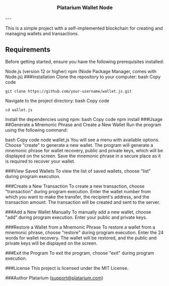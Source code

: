 <h3 align="center">Platarium Wallet Node</h3>
---

This is a simple project with a self-implemented blockchain for creating and managing wallets and transactions.

## Requirements <a name="getting_started"></a>
Before getting started, ensure you have the following prerequisites installed:

Node.js (version 12 or higher)
npm (Node Package Manager, comes with Node.js)
###Installation
Clone the repository to your computer:
bash
Copy code

```
git clone https://github.com/your-username/wallet.js.git
```

Navigate to the project directory:
bash
Copy code
```
cd wallet.js
```
Install the dependencies using npm:
bash
Copy code
npm install
###Usage
##Generate a Mnemonic Phrase and Create a New Wallet
Run the program using the following command:

bash
Copy code
node wallet.js
You will see a menu with available options. Choose "create" to generate a new wallet. The program will generate a mnemonic phrase for wallet recovery, public and private keys, which will be displayed on the screen. Save the mnemonic phrase in a secure place as it is required to recover your wallet.

###View Saved Wallets
To view the list of saved wallets, choose "list" during program execution.

###Create a New Transaction
To create a new transaction, choose "transaction" during program execution. Enter the wallet number from which you want to make the transfer, the recipient's address, and the transaction amount. The transaction will be created and sent to the server.

###Add a New Wallet Manually
To manually add a new wallet, choose "add" during program execution. Enter your public and private keys.

###Restore a Wallet from a Mnemonic Phrase
To restore a wallet from a mnemonic phrase, choose "restore" during program execution. Enter the 24 words for wallet recovery. The wallet will be restored, and the public and private keys will be displayed on the screen.

###Exit the Program
To exit the program, choose "exit" during program execution.

###License
This project is licensed under the MIT License.

###Author
Platarium (support@platarium.com)
